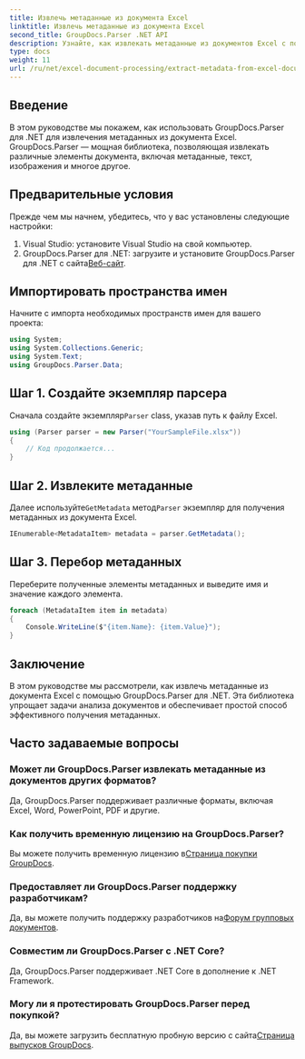 ```yaml
---
title: Извлечь метаданные из документа Excel
linktitle: Извлечь метаданные из документа Excel
second_title: GroupDocs.Parser .NET API
description: Узнайте, как извлекать метаданные из документов Excel с помощью GroupDocs.Parser для .NET. Следуйте этому пошаговому руководству.
type: docs
weight: 11
url: /ru/net/excel-document-processing/extract-metadata-from-excel-document/
---
```

## Введение
В этом руководстве мы покажем, как использовать GroupDocs.Parser для .NET для извлечения метаданных из документа Excel. GroupDocs.Parser — мощная библиотека, позволяющая извлекать различные элементы документа, включая метаданные, текст, изображения и многое другое.
## Предварительные условия
Прежде чем мы начнем, убедитесь, что у вас установлены следующие настройки:
1. Visual Studio: установите Visual Studio на свой компьютер.
2.  GroupDocs.Parser для .NET: загрузите и установите GroupDocs.Parser для .NET с сайта[Веб-сайт](https://releases.groupdocs.com/parser/net/).

## Импортировать пространства имен
Начните с импорта необходимых пространств имен для вашего проекта:
```csharp
using System;
using System.Collections.Generic;
using System.Text;
using GroupDocs.Parser.Data;
```
## Шаг 1. Создайте экземпляр парсера
 Сначала создайте экземпляр`Parser` class, указав путь к файлу Excel.
```csharp
using (Parser parser = new Parser("YourSampleFile.xlsx"))
{
    // Код продолжается...
}
```
## Шаг 2. Извлеките метаданные
 Далее используйте`GetMetadata` метод`Parser` экземпляр для получения метаданных из документа Excel.
```csharp
IEnumerable<MetadataItem> metadata = parser.GetMetadata();
```
## Шаг 3. Перебор метаданных
Переберите полученные элементы метаданных и выведите имя и значение каждого элемента.
```csharp
foreach (MetadataItem item in metadata)
{
    Console.WriteLine($"{item.Name}: {item.Value}");
}
```

## Заключение
В этом руководстве мы рассмотрели, как извлечь метаданные из документа Excel с помощью GroupDocs.Parser для .NET. Эта библиотека упрощает задачи анализа документов и обеспечивает простой способ эффективного получения метаданных.

## Часто задаваемые вопросы
### Может ли GroupDocs.Parser извлекать метаданные из документов других форматов?
Да, GroupDocs.Parser поддерживает различные форматы, включая Excel, Word, PowerPoint, PDF и другие.
### Как получить временную лицензию на GroupDocs.Parser?
 Вы можете получить временную лицензию в[Страница покупки GroupDocs](https://purchase.groupdocs.com/temporary-license/).
### Предоставляет ли GroupDocs.Parser поддержку разработчикам?
 Да, вы можете получить поддержку разработчиков на[Форум групповых документов](https://forum.groupdocs.com/c/parser/17).
### Совместим ли GroupDocs.Parser с .NET Core?
Да, GroupDocs.Parser поддерживает .NET Core в дополнение к .NET Framework.
### Могу ли я протестировать GroupDocs.Parser перед покупкой?
 Да, вы можете загрузить бесплатную пробную версию с сайта[Страница выпусков GroupDocs](https://releases.groupdocs.com/).